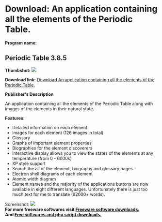 # Download: An application containing all the elements of the Periodic Table.

**Program name:**

## Periodic Table 3.8.5

  
**Thumbshot:** ![](http://www.freewarefiles.com/screenshot/periodictable2_md.gif)   
  
**Download link:** [Download An application containing all the elements of the Periodic Table.](http://freesoftwares.boysofts.com/Periodic-Table_program_19404.html)  
  


**Publisher's Description**  
  


An application containing all the elements of the Periodic Table along with images of the elements in their natural state. 

**Features:**

  * Detailed information on each element 
  * Images for each element (126 images in total) 
  * Glossary 
  * Graphs of important element properties 
  * Biographies for the element discoverers 
  * Interactive display allows you to view the states of the elements at any temperature (from 0 - 6000k) 
  * XP style support 
  * Search the all of the element, biography and glossary pages. 
  * Electron shell diagrams of each element 
  * Atomic width diagram 
  * Element names and the majority of the applications buttons are now available in eight different languages. Unfortunately there is just too much text for me to translate (92000+ words). 

  
  
Screenshot: ![](http://www.freewarefiles.com/screenshot/periodictable2.gif)   
**For more freeware softwares visit [Freeware software downloads.](http://freesoftwares.boysofts.com/)**   
**And [Free softwares and php script downloads.](http://www.boysofts.com/)**
